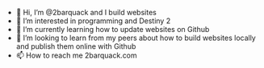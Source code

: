 - 👋 Hi, I’m @2barquack and I build websites
- 👀 I’m interested in programming and Destiny 2
- 🌱 I’m currently learning how to update websites on Github
- 💞️ I’m looking to learn from my peers about how to build websites locally and publish them online with Github
- 📫 How to reach me 2barquack.com

<!---
2barquack/2barquack is a ✨ special ✨ repository because its `README.md` (this file) appears on your GitHub profile.
You can click the Preview link to take a look at your changes.
--->

